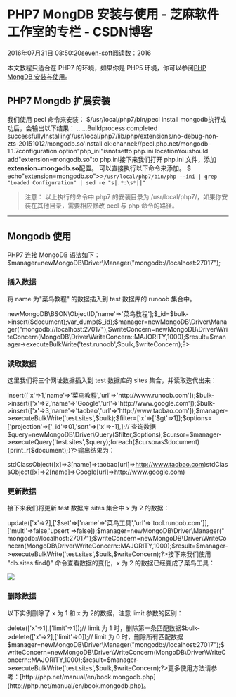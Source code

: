 
# PHP7 MongDB 安装与使用 -  芝麻软件工作室的专栏 - CSDN博客


2016年07月31日 08:50:20[seven-soft](https://me.csdn.net/softn)阅读数：2016


本文教程只适合在 PHP7 的环境，如果你是 PHP5 环境，你可以参阅[PHP MongDB 安装与使用](http://www.runoob.com/mongodb/mongodb-php.html)。
## PHP7 Mongdb 扩展安装
我们使用 pecl 命令来安装：
$/usr/local/php7/bin/pecl install mongodb执行成功后，会输出以下结果：
……Buildprocess completed successfullyInstalling'/usr/local/php7/lib/php/extensions/no-debug-non-zts-20151012/mongodb.so'install ok:channel://pecl.php.net/mongodb-1.1.7configuration option"php_ini"isnotsetto php.ini locationYoushould add"extension=mongodb.so"to php.ini接下来我们打开 php.ini 文件，添加**extension=mongodb.so**配置。
可以直接执行以下命令来添加。
$ echo"extension=mongodb.so">>`/usr/local/php7/bin/php --ini | grep "Loaded Configuration" | sed -e "s|.*:\s*||"`
> 注意：
> 以上执行的命令中 php7 的安装目录为 /usr/local/php7/，如果你安装在其他目录，需要相应修改 pecl 与 php 命令的路径。

---

## Mongodb 使用
PHP7 连接 MongoDB 语法如下：
$manager=newMongoDB\Driver\Manager("mongodb://localhost:27017");
### 插入数据
将 name 为"菜鸟教程" 的数据插入到 test 数据库的 runoob 集合中。
<?php
$bulk=newMongoDB\Driver\BulkWrite;$document=['_id'=>newMongoDB\BSON\ObjectID,'name'=>'菜鸟教程'];$_id=$bulk->insert($document);var_dump($_id);$manager=newMongoDB\Driver\Manager("mongodb://localhost:27017");$writeConcern=newMongoDB\Driver\WriteConcern(MongoDB\Driver\WriteConcern::MAJORITY,1000);$result=$manager->executeBulkWrite('test.runoob',$bulk,$writeConcern);?>
### 读取数据
这里我们将三个网址数据插入到 test 数据库的 sites 集合，并读取迭代出来：
<?php
$manager=newMongoDB\Driver\Manager("mongodb://localhost:27017");// 插入数据$bulk=newMongoDB\Driver\BulkWrite;$bulk->insert(['x'=>1,'name'=>'菜鸟教程','url'=>'http://www.runoob.com']);$bulk->insert(['x'=>2,'name'=>'Google','url'=>'http://www.google.com']);$bulk->insert(['x'=>3,'name'=>'taobao','url'=>'http://www.taobao.com']);$manager->executeBulkWrite('test.sites',$bulk);$filter=['x'=>['$gt'=>1]];$options=['projection'=>['_id'=>0],'sort'=>['x'=>-1],];// 查询数据$query=newMongoDB\Driver\Query($filter,$options);$cursor=$manager->executeQuery('test.sites',$query);foreach($cursoras$document){print_r($document);}?>输出结果为：
stdClassObject([x]=>3[name]=>taobao[url]=>http://www.taobao.com)stdClassObject([x]=>2[name]=>Google[url]=>http://www.google.com)
### 更新数据
接下来我们将更新 test 数据库 sites 集合中 x 为 2 的数据：
<?php
$bulk=newMongoDB\Driver\BulkWrite;$bulk->update(['x'=>2],['$set'=>['name'=>'菜鸟工具','url'=>'tool.runoob.com']],['multi'=>false,'upsert'=>false]);$manager=newMongoDB\Driver\Manager("mongodb://localhost:27017");$writeConcern=newMongoDB\Driver\WriteConcern(MongoDB\Driver\WriteConcern::MAJORITY,1000);$result=$manager->executeBulkWrite('test.sites',$bulk,$writeConcern);?>接下来我们使用 "db.sites.find()" 命令查看数据的变化，x 为 2 的数据已经变成了菜鸟工具：
![](http://www.runoob.com/wp-content/uploads/2016/06/EFFDBCDE-1E7E-40AD-BE88-37CD57070E25.jpg)
### 删除数据
以下实例删除了 x 为 1 和 x 为 2的数据，注意 limit 参数的区别：
<?php
$bulk=newMongoDB\Driver\BulkWrite;$bulk->delete(['x'=>1],['limit'=>1]);// limit 为 1 时，删除第一条匹配数据$bulk->delete(['x'=>2],['limit'=>0]);// limit 为 0 时，删除所有匹配数据$manager=newMongoDB\Driver\Manager("mongodb://localhost:27017");$writeConcern=newMongoDB\Driver\WriteConcern(MongoDB\Driver\WriteConcern::MAJORITY,1000);$result=$manager->executeBulkWrite('test.sites',$bulk,$writeConcern);?>更多使用方法请参考：[http://php.net/manual/en/book.mongodb.php](http://php.net/manual/en/book.mongodb.php)。

